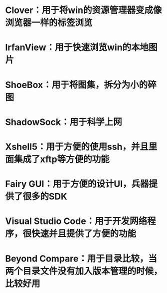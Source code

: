 # Clover：用于将win的资源管理器变成像浏览器一样的标签浏览
# IrfanView：用于快速浏览win的本地图片
# ShoeBox：用于将图集，拆分为小的碎图
# ShadowSock：用于科学上网
# Xshell5：用于方便的使用ssh，并且里面集成了xftp等方便的功能
# Fairy GUI：用于方便的设计UI，兵器提供了很多的SDK
# Visual Studio Code：用于开发网络程序，很快速并且提供了方便的功能
# Beyond Compare：用于目录比较，当两个目录文件没有加入版本管理的时候，比较好用
